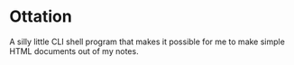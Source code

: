 # Ottation

A silly little CLI shell program that makes it possible for me to make simple HTML documents out of my notes.
